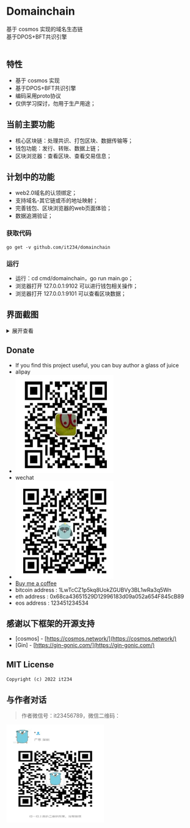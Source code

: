 <h1>Domainchain</h1>

<div>
 基于 cosmos 实现的域名生态链 <br/>
 基于DPOS+BFT共识引擎 <br/>
</div>
<br/>

## 特性

- 基于 cosmos 实现
- 基于DPOS+BFT共识引擎
- 编码采用proto协议
- 仅供学习探讨，勿用于生产用途；

## 当前主要功能

- 核心区块链：处理共识、打包区块、数据传输等；
- 钱包功能：发行、转账、数据上链；
- 区块浏览器：查看区块、查看交易信息；

## 计划中的功能

- web2.0域名的认领绑定；
- 支持域名-其它链或币的地址映射；
- 完善钱包、区块浏览器的web页面体验；
- 数据追溯验证；

### 获取代码

```
go get -v github.com/it234/domainchain
```

### 运行

- 运行：cd cmd/domainchain，go run main.go；
- 浏览器打开 127.0.0.1:9102 可以进行钱包相关操作；
- 浏览器打开 127.0.0.1:9101 可以查看区块数据；

## 界面截图
<details>
<summary>展开查看</summary>
<br>
<img src="./img/b001.jpg" width="900" height="600" title="钱包首页" /><br/><br/>
<img src="./img/b002.png" width="900" height="600" title="钱包-发行" /><br/><br/>
<img src="./img/b003.png" width="900" height="600" title="钱包-转账" /><br/><br/>
<img src="./img/b004.png" width="900" height="600" title="钱包地址详情" /><br/><br/>
<img src="./img/b005.png" width="900" height="600" title="钱包地址交易详情" /><br/><br/>
<img src="./img/c001.png" width="900" height="600" title="区块浏览器首页" /><br/><br/>
<img src="./img/c002.png" width="900" height="600" title="区块浏览器-区块信息" /><br/><br/>
<img src="./img/c003.png" width="900" height="600" title="区块浏览器-区块交易详情" /><br/><br/>
</details>

## Donate

- If you find this project useful, you can buy author a glass of juice 
- alipay
- <img src="./img/a003_alipay.jpg" width="256" height="256" />
- wechat
- <img src="./img/a002_wxpay.jpg" width="256" height="256" />
- [Buy me a coffee](https://www.buymeacoffee.com/it234)
- bitcoin address : 1LwTcCZ1p5kq8UokZGUBVy3BL1wRa3q5Wn
- eth address : 0x68ca43651529D12996183d09a052a654F845cB89
- eos address : 123451234534

## 感谢以下框架的开源支持

- [cosmos] - [https://cosmos.network/](https://cosmos.network/)
- [Gin] - [https://gin-gonic.com/](https://gin-gonic.com/)


## MIT License

    Copyright (c) 2022 it234

## 与作者对话

> 作者微信号：it23456789，微信二维码：

<img src="./img/a001_wechat.jpeg" width="256" height="256" />




